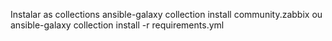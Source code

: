 Instalar as collections
ansible-galaxy collection install community.zabbix
ou 
ansible-galaxy collection install -r requirements.yml
